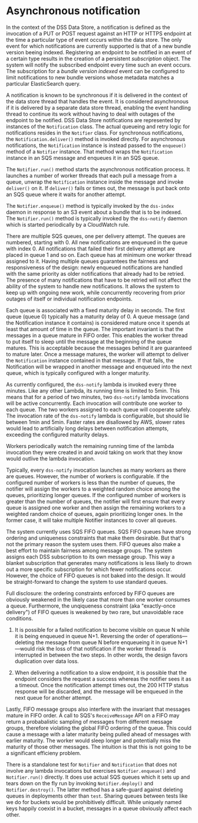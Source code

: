 Asynchronous notification
=========================

In the context of the DSS Data Store, a notification is defined as the invocation of a PUT or POST request against an
HTTP or HTTPS endpoint at the time a particular type of event occurs within the data store. The only event for which
notifications are currently supported is that of a new bundle version beeing indexed. Registering an endpoint to be
notified in an event of a certain type results in the creation of a persistent *subscription* object. The system will
notify the subscribed endpoint every time such an event occurs. The subscription for a *bundle version indexed* event
can be configured to limit notifications to new bundle versions whose metadata matches a particular ElasticSearch query.

A notification is known to be synchronous if it is delivered in the context of the data store thread that handles the
event. It is considered asynchronous if it is delivered by a separate data store thread, enabling the event handling
thread to continue its work without having to deal with outages of the endpoint to be notified. DSS Data Store
notifications are represented by instances of the `Notification` class. The actual queueing and retry logic for
notifications resides in the `Notifier` class. For synchronous notifications, the `Notification.deliver()` method is
invoked directly. For asynchronous notifications, the `Notification` instance is instead passed to the `enqueue()`
method of a `Notifier` instance. That method wraps the `Notification` instance in an SQS message and enqueues it in an
SQS queue.

The `Notifier.run()` method starts the asynchronous notification process. It launches a number of worker threads that
each pull a message from a queue, unwrap the `Notification` instance inside the message and invoke `deliver()` on it.
If `deliver()` fails or times out, the message is put back onto an SQS queue where it waits for another attempt.

The `Notifier.enqueue()` method is typically invoked by the `dss-index` daemon in response to an S3 event about a
bundle that is to be indexed. The `Notifier.run()` method is typically invoked by the `dss-notify` daemon which is
started periodically by a CloudWatch rule.

There are multiple SQS queues, one per delivery attempt. The queues are numbered, starting with 0. All new
notifications are enqueued in the queue with index 0. All notifications that failed their first delivery attempt are
placed in queue 1 and so on. Each queue has at minimum one worker thread assigned to it. Having multiple queues
guarantees the fairness and responsiveness of the design: newly enqueued notifications are handled with the same
priority as older notifications that already had to be retried. The presence of many notifications that have to be
retried will not affect the ability of the system to handle new notifications. It allows the system to keep up with
ongoing new work, while concurrently recovering from prior outages of itself or individual notification endpoints.

Each queue is associated with a fixed maturity delay in seconds. The first queue (queue 0) typically has a maturity
delay of 0. A queue message (and the Notification instance it contains) is considered mature once it spends at least
that amount of time in the queue. The important invariant is that the messages in a queue mature in FIFO order. This
enables the worker thread to put itself to sleep until the message at the beginning of the queue matures. This is
acceptable because the messages behind it are guaranteed to mature later. Once a message matures, the worker will
attempt to deliver the `Notification` instance contained in that message. If that fails, the Notification will be
wrapped in another message and enqueued into the next queue, which is typically configured with a longer maturity.

As currently configured, the `dss-notify` lambda is invoked every three minutes. Like any other Lambda, its running
time is limited to 5min. This means that for a period of two minutes, two `dss-notify` lambda invocations will be
active concurrently. Each invocation will contribute one worker to each queue. The two workers assigned to each queue
will cooperate safely. The invocation rate of the `dss-notify` lambda is configurable, but should lie between 1min and
5min. Faster rates are disallowed by AWS, slower rates would lead to artificially long delays between notification
attempts, exceeding the configured maturity delays.

Workers periodically watch the remaining running time of the lambda invocation they were created in and avoid taking on
work that they know would outlive the lambda invocation.

Typically, every `dss-notify` invocation launches as many workers as there are queues. However, the number of workers
is configurable. If the configured number of workers is less than the number of queues, the notifier will assign the
workers to a weighted random choice among the queues, prioritizing longer queues. If the configured number of workers
is greater than the number of queues, the notifier will first ensure that every queue is assigned one worker and then
assign the remaining workers to a weighted random choice of queues, again prioritizing longer ones. In the former case,
it will take multiple Notifier instances to cover all queues.

The system currently uses SQS FIFO queues. SQS FIFO queues have strong ordering and uniqueness constraints that make
them desirable. But that's not the primary reason the system uses them. FIFO queues also make a best effort to maintain
fairness among message groups. The system assigns each DSS subscription to its own message group. This way a blanket
subscription that generates many notifications is less likely to drown out a more specific subscription for which fewer
notifications occur. However, the choice of FIFO queues is not baked into the design. It would be straight-forward to
change the system to use standard queues.

Full disclosure: the ordering constraints enforced by FIFO queues are obviously weakened in the likely case that more
than one worker consumes a queue. Furthermore, the unqiqueness constraint (aka "exactly-once delivery") of FIFO queues
is weakened by two rare, but unavoidable race conditions. 

1) It is possible for a failed notification to become visible on queue N while it is being enqueued in queue N+1.
Reversing the order of operations—deleting the message from queue N before enqueueing it in queue N+1—would risk the
loss of that notification if the worker thread is interrupted in between the two steps. In other words, the design
favors duplication over data loss.

2) When delivering a notification to a slow endpoint, it is possible that the endpoint considers the request a
success whereas the notifier sees it as a timeout. Once the notification attempt times out, the 200 HTTP status
response will be discarded, and the message will be enqueued in the next queue for another attempt.

Lastly, FIFO message groups also interfere with the invariant that messages mature in FIFO order. A call to SQS's
`ReceiveMessage` API on a FIFO may return a probabalistic sampling of messages from different message groups, therefore
violating the global FIFO ordering of the queue. This could cause a message with a later maturity being pulled ahead of
messages with earlier maturity. The worker would sleep longer and potentially miss the maturity of those other
messages. The intuition is that this is not going to be a significant efficieny problem.

There is a standalone test for `Notifier` and `Notification` that does not involve any lambda invocations but exercises
`Notifier.enqueue()` and `Notifier.run()` directly. It does use actual SQS queues which it sets up and tears down on
the fly run by invoking `Notifier.deploy()` and `Notifier.destroy()`. The latter method has a safe-guard against
deleting queues in deployments other than `test`. Sharing queues between tests like we do for buckets would be
prohibitively difficult. While uniquely named keys happily coexist in a bucket, messages in a queue obviously affect
each other.
